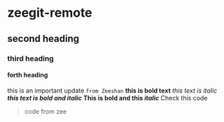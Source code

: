 # zeegit-remote
## second heading
### third heading
#### forth heading
this is an important update `from Zeeshan`
**this is bold text**
*this text is italic*
***this text is bold and italic***
**This is bold and this _italic_**
Check this code 
> code from zee
